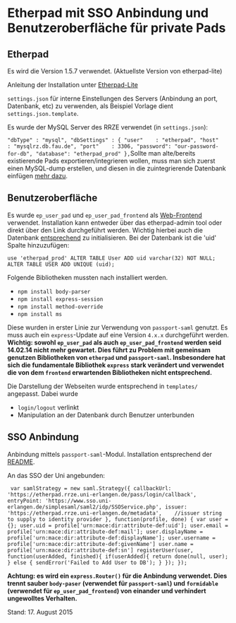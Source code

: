 # Etherpad mit SSO Anbindung und Benutzeroberfläche für private Pads


## Etherpad
Es wird die Version 1.5.7 verwendet. (Aktuellste Version von etherpad-lite)

Anleitung der Installation unter [Etherpad-Lite](www.github.com/ether/etherpad-lite)

`settings.json` für interne Einstellungen des Servers (Anbindung an port, Datenbank, etc) zu verwenden, als Beispiel Vorlage dient `settings.json.template`.

Es wurde der MySQL Server des RRZE verwendet (in `settings.json`):

` "dbType" : "mysql",
  "dbSettings" : {
                    "user"    : "etherpad",
                    "host"    : "mysqlrz.db.fau.de",
                    "port"    : 3306,
                    "password": "our-password-for-db",
                    "database": "etherpad_prod"
                  },
`Sollte man alte/bereits existierende Pads exportieren/integrieren wollen, muss man sich zuerst einen MySQL-dump erstellen, und diesen in die zuintegrierende Datenbank einfügen [mehr dazu](https://github.com/ether/etherpad-lite/wiki/Backing-up-and-Restoring-Etherpad-Lite-Pads). 

## Benutzeroberfläche
Es wurde `ep_user_pad` und `ep_user_pad_frontend` als [Web-Frontend](https://github.com/aoberegg/ep_user_pad_frontend/) verwendet.
Installation kann entweder über das etherpad-admin tool oder direkt über den Link durchgeführt werden. Wichtig hierbei auch die Datenbank [entsprechend](https://github.com/aoberegg/ep_user_pad_frontend/blob/master/installation.pdf) zu initialisieren. 
Bei der Datenbank ist die 'uid' Spalte hinzuzufügen:

`
use 'etherpad_prod'
ALTER TABLE User ADD uid varchar(32) NOT NULL;
ALTER TABLE USER ADD UNIQUE (uid);
`

Folgende Bibliotheken mussten nach installiert werden.
* `npm install body-parser`
* `npm install express-session`
* `npm install method-override`
* `npm install ms`

Diese wurden in erster Linie zur Verwendung von `passport-saml` genutzt. 
Es muss auch ein `express`-Update auf eine Version `4.x.x` durchgeführt werden.
**Wichtig: sowohl `ep_user_pad` als auch `ep_user_pad_frontend` werden seid 14.02.14 nicht mehr gewartet. Dies führt zu Problem mit gemeinsam genutzen Bibliotheken von `etherpad` und `passport-saml`. Insbesondere hat sich die fundamentale Bibliothek `express` stark verändert und verwendet die von dem `frontend` erwartenden Bibliotheken nicht entsprechend.**

Die Darstellung der Webseiten wurde entsprechend in `templates/` angepasst. 
Dabei wurde
* `login/logout` verlinkt
* Manipulation an der Datenbank durch Benutzer unterbunden

## SSO Anbindung
Anbindung mittels `passport-saml`-Modul.
Installation entsprechend der [README](https://github.com/bergie/passport-saml/).

An das SSO der Uni angebunden:

` 
var samlStrategy = new saml.Strategy({
    callbackUrl: 'https://etherpad.rrze.uni-erlangen.de/pass/login/callback',
    entryPoint: 'https://www.sso.uni-erlangen.de/simplesaml/saml2/idp/SSOService.php',
    issuer: 'https://etherpad.rrze.uni-erlangen.de/metadata',    //issuer string to supply to identity provider
    }, function(profile, done) {
      var user = {};
      user.uid = profile['urn:mace:dir:attribute-def:uid'];
      user.email = profile['urn:mace:dir:attribute-def:mail'];
      user.displayName = profile['urn:mace:dir:attribute-def:displayName'];
      user.username = profile['urn:mace:dir:attribute-def:givenName']
      user.name = profile['urn:mace:dir:attribute-def:sn']
      registerUser(user, function(userAdded, finished){
	if(userAdded){
	  return done(null, user);
	} else {
          sendError('Failed to Add User to DB');
        }
      });
  });
`

**Achtung: es wird ein `express.Router()` für die Anbindung verwendet. Dies trennt sauber `body-paser` (verwendet für `passport-saml`) und `formidable` (verwendet für `ep_user_pad_frontend`)  von einander und verhindert ungewolltes Verhalten.**

Stand: 17. August 2015
